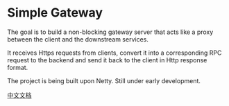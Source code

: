 # Simple Gateway

The goal is to build a non-blocking gateway server that acts like a proxy between the client and the downstream services. 

It receives Https requests from clients, convert it into a corresponding RPC request to the backend and send it back to the client in Http response format.

The project is being built upon Netty. Still under early development.

[中文文档](https://github.com/hongjic/sgw/blob/master/README_CHN.md)
